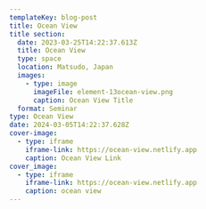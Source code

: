 ```yaml
---
templateKey: blog-post
title: Ocean View
title section:
  date: 2023-03-25T14:22:37.613Z
  title: Ocean View
  type: space
  location: Matsudo, Japan
  images:
    - type: image
      imageFile: element-13ocean-view.png
      caption: Ocean View Title
  format: Seminar
type: Ocean View
date: 2024-03-05T14:22:37.628Z
cover-image:
  - type: iframe
    iframe-link: https://ocean-view.netlify.app
    caption: Ocean View Link
cover_image:
  - type: iframe
    iframe-link: https://ocean-view.netlify.app
    caption: ocean view
---
```

